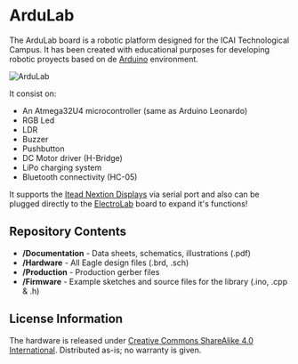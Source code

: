 # ArduLab

The ArduLab board is a robotic platform designed for the ICAI Technological Campus. It has been created with educational purposes for developing robotic proyects based on de [Arduino](https://www.arduino.cc) environment.

![ArduLab](http://spacediy.es/wp-content/uploads/2017/12/Top.png)

It consist on:
* An Atmega32U4 microcontroller (same as Arduino Leonardo)
* RGB Led
* LDR
* Buzzer
* Pushbutton
* DC Motor driver (H-Bridge)
* LiPo charging system
* Bluetooth connectivity (HC-05)

It supports the [Itead Nextion Displays](https://www.itead.cc/display/nextion.html) via serial port and also can be plugged directly to the [ElectroLab](https://github.com/SpaceDIY/ElectroLab) board to expand it's functions!


Repository Contents
-------------------
* **/Documentation** - Data sheets, schematics, illustrations (.pdf)
* **/Hardware** - All Eagle design files (.brd, .sch)
* **/Production** - Production gerber files 
* **/Firmware** - Example sketches and source files for the library (.ino, .cpp & .h)

License Information
-------------------
The hardware is released under [Creative Commons ShareAlike 4.0 International](https://creativecommons.org/licenses/by-sa/4.0/).
Distributed as-is; no warranty is given.
